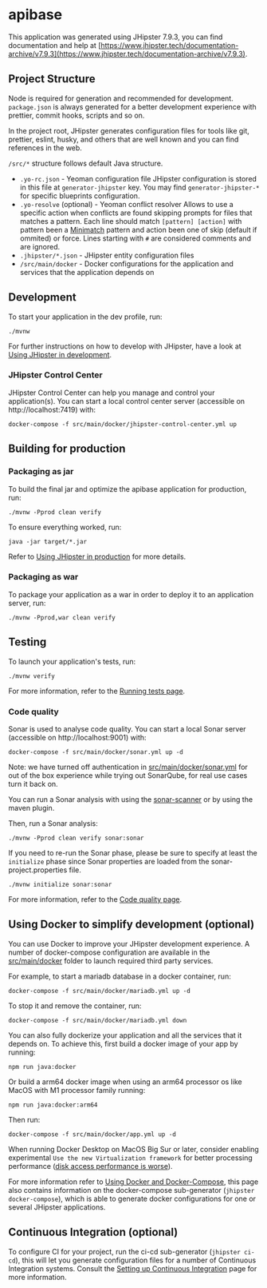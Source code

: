 # apibase

This application was generated using JHipster 7.9.3, you can find documentation and help at [https://www.jhipster.tech/documentation-archive/v7.9.3](https://www.jhipster.tech/documentation-archive/v7.9.3).

## Project Structure

Node is required for generation and recommended for development. `package.json` is always generated for a better development experience with prettier, commit hooks, scripts and so on.

In the project root, JHipster generates configuration files for tools like git, prettier, eslint, husky, and others that are well known and you can find references in the web.

`/src/*` structure follows default Java structure.

- `.yo-rc.json` - Yeoman configuration file
  JHipster configuration is stored in this file at `generator-jhipster` key. You may find `generator-jhipster-*` for specific blueprints configuration.
- `.yo-resolve` (optional) - Yeoman conflict resolver
  Allows to use a specific action when conflicts are found skipping prompts for files that matches a pattern. Each line should match `[pattern] [action]` with pattern been a [Minimatch](https://github.com/isaacs/minimatch#minimatch) pattern and action been one of skip (default if ommited) or force. Lines starting with `#` are considered comments and are ignored.
- `.jhipster/*.json` - JHipster entity configuration files
- `/src/main/docker` - Docker configurations for the application and services that the application depends on

## Development

To start your application in the dev profile, run:

```
./mvnw
```

For further instructions on how to develop with JHipster, have a look at [Using JHipster in development][].

### JHipster Control Center

JHipster Control Center can help you manage and control your application(s). You can start a local control center server (accessible on http://localhost:7419) with:

```
docker-compose -f src/main/docker/jhipster-control-center.yml up
```

## Building for production

### Packaging as jar

To build the final jar and optimize the apibase application for production, run:

```
./mvnw -Pprod clean verify
```

To ensure everything worked, run:

```
java -jar target/*.jar
```

Refer to [Using JHipster in production][] for more details.

### Packaging as war

To package your application as a war in order to deploy it to an application server, run:

```
./mvnw -Pprod,war clean verify
```

## Testing

To launch your application's tests, run:

```
./mvnw verify
```

For more information, refer to the [Running tests page][].

### Code quality

Sonar is used to analyse code quality. You can start a local Sonar server (accessible on http://localhost:9001) with:

```
docker-compose -f src/main/docker/sonar.yml up -d
```

Note: we have turned off authentication in [src/main/docker/sonar.yml](src/main/docker/sonar.yml) for out of the box experience while trying out SonarQube, for real use cases turn it back on.

You can run a Sonar analysis with using the [sonar-scanner](https://docs.sonarqube.org/display/SCAN/Analyzing+with+SonarQube+Scanner) or by using the maven plugin.

Then, run a Sonar analysis:

```
./mvnw -Pprod clean verify sonar:sonar
```

If you need to re-run the Sonar phase, please be sure to specify at least the `initialize` phase since Sonar properties are loaded from the sonar-project.properties file.

```
./mvnw initialize sonar:sonar
```

For more information, refer to the [Code quality page][].

## Using Docker to simplify development (optional)

You can use Docker to improve your JHipster development experience. A number of docker-compose configuration are available in the [src/main/docker](src/main/docker) folder to launch required third party services.

For example, to start a mariadb database in a docker container, run:

```
docker-compose -f src/main/docker/mariadb.yml up -d
```

To stop it and remove the container, run:

```
docker-compose -f src/main/docker/mariadb.yml down
```

You can also fully dockerize your application and all the services that it depends on.
To achieve this, first build a docker image of your app by running:

```
npm run java:docker
```

Or build a arm64 docker image when using an arm64 processor os like MacOS with M1 processor family running:

```
npm run java:docker:arm64
```

Then run:

```
docker-compose -f src/main/docker/app.yml up -d
```

When running Docker Desktop on MacOS Big Sur or later, consider enabling experimental `Use the new Virtualization framework` for better processing performance ([disk access performance is worse](https://github.com/docker/roadmap/issues/7)).

For more information refer to [Using Docker and Docker-Compose][], this page also contains information on the docker-compose sub-generator (`jhipster docker-compose`), which is able to generate docker configurations for one or several JHipster applications.

## Continuous Integration (optional)

To configure CI for your project, run the ci-cd sub-generator (`jhipster ci-cd`), this will let you generate configuration files for a number of Continuous Integration systems. Consult the [Setting up Continuous Integration][] page for more information.

[jhipster homepage and latest documentation]: https://www.jhipster.tech
[jhipster 7.9.3 archive]: https://www.jhipster.tech/documentation-archive/v7.9.3
[using jhipster in development]: https://www.jhipster.tech/documentation-archive/v7.9.3/development/
[using docker and docker-compose]: https://www.jhipster.tech/documentation-archive/v7.9.3/docker-compose
[using jhipster in production]: https://www.jhipster.tech/documentation-archive/v7.9.3/production/
[running tests page]: https://www.jhipster.tech/documentation-archive/v7.9.3/running-tests/
[code quality page]: https://www.jhipster.tech/documentation-archive/v7.9.3/code-quality/
[setting up continuous integration]: https://www.jhipster.tech/documentation-archive/v7.9.3/setting-up-ci/
[node.js]: https://nodejs.org/
[npm]: https://www.npmjs.com/
